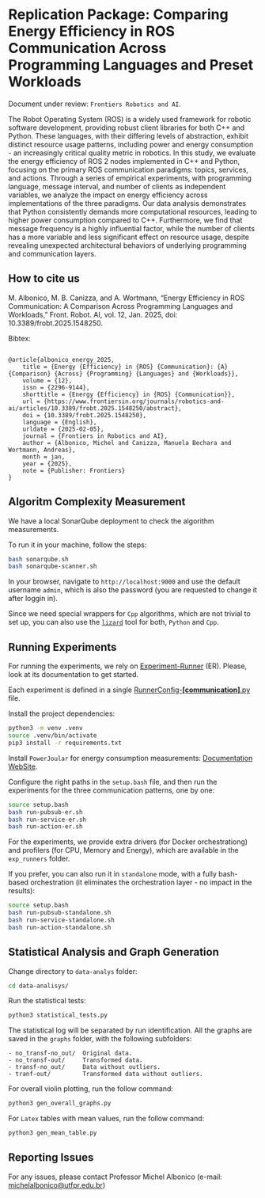 # Replication Package: Comparing Energy Efficiency in ROS Communication Across Programming Languages and Preset Workloads
Document under review: `Frontiers Robotics and AI`.


The Robot Operating System (ROS) is a widely used framework for robotic software development, providing robust client libraries for both C++ and Python. These languages, with their differing levels of abstraction, exhibit distinct resource usage patterns, including power and energy consumption - an increasingly critical quality metric in robotics. In this study, we evaluate the energy efficiency of ROS 2 nodes implemented in C++ and Python, focusing on the primary ROS communication paradigms: topics, services, and actions. Through a series of empirical experiments, with programming language, message interval, and number of clients as independent variables, we analyze the impact on energy efficiency across implementations of the three paradigms. Our data analysis demonstrates that Python consistently demands more computational resources, leading to higher power consumption compared to C++. Furthermore, we find that message frequency is a highly influential factor, while the number of clients has a more variable and less significant effect on resource usage, despite revealing unexpected architectural behaviors of underlying programming and communication layers.


## How to cite us

M. Albonico, M. B. Canizza, and A. Wortmann, “Energy Efficiency in ROS Communication: A Comparison Across Programming Languages and Workloads,” Front. Robot. AI, vol. 12, Jan. 2025, doi: 10.3389/frobt.2025.1548250.

Bibtex:
```

@article{albonico_energy_2025,
	title = {Energy {Efficiency} in {ROS} {Communication}: {A} {Comparison} {Across} {Programming} {Languages} and {Workloads}},
	volume = {12},
	issn = {2296-9144},
	shorttitle = {Energy {Efficiency} in {ROS} {Communication}},
	url = {https://www.frontiersin.org/journals/robotics-and-ai/articles/10.3389/frobt.2025.1548250/abstract},
	doi = {10.3389/frobt.2025.1548250},
	language = {English},
	urldate = {2025-02-05},
	journal = {Frontiers in Robotics and AI},
	author = {Albonico, Michel and Canizza, Manuela Bechara and Wortmann, Andreas},
	month = jan,
	year = {2025},
	note = {Publisher: Frontiers}
}
```


## Algoritm Complexity Measurement

We have a local SonarQube deployment to check the algorithm measurements.

To run it in your machine, follow the steps:

```bash
bash sonarqube.sh
bash sonarqube-scanner.sh
```

In your browser, navigate to `http://localhost:9000` and use the default username `admin`, which is also the password (you are requested to change it after loggin in).

Since we need special wrappers for `Cpp` algorithms, which are not trivial to set up, you can also use the [`lizard`](https://ascl.net/1906.011) tool for both, `Python` and `Cpp`.

## Running Experiments

For running the experiments, we rely on [Experiment-Runner](https://github.com/S2-group/experiment-runner) (ER). Please, look at its documentation to get started.

Each experiment is defined in a single [RunnerConfig-**\[communication\]**.py](./exp_runners/) file.

Install the project dependencies:

```bash
python3 -m venv .venv
source .venv/bin/activate
pip3 install -r requirements.txt
```

Install `PowerJoular` for energy consumption measurements: [Documentation WebSite](https://joular.github.io/powerjoular/guide/installation.html).

Configure the right paths in the `setup.bash` file, and then run the experiments for the three communication patterns, one by one:

```bash
source setup.bash
bash run-pubsub-er.sh
bash run-service-er.sh
bash run-action-er.sh
```

For the experiments, we provide extra drivers (for Docker orchestrationg) and profilers (for CPU, Memory and Energy), which are available in the `exp_runners` folder.

If you prefer, you can also run it in `standalone` mode, with a fully bash-based orchestration (it eliminates the orchestration layer - no impact in the results):

```bash
source setup.bash
bash run-pubsub-standalone.sh
bash run-service-standalone.sh
bash run-action-standalone.sh
```

## Statistical Analysis and Graph Generation

Change directory to `data-analys` folder:

```bash
cd data-analisys/
```

Run the statistical tests:
```bash
python3 statistical_tests.py
```

The statistical log will be separated by run identification. All the graphs are saved in the `graphs` folder, with the following subfolders:

```
- no_transf-no_out/  Original data.
- no_transf-out/     Transformed data.
- transf-no_out/     Data without outliers.
- tranf-out/         Transformed data without outliers.
```

For overall violin plotting, run the follow command:
```bash
python3 gen_overall_graphs.py
```

For `Latex` tables with mean values, run the follow command:
```bash
python3 gen_mean_table.py
```

## Reporting Issues

For any issues, please contact Professor Michel Albonico (e-mail: [michelalbonico@utfpr.edu.br](mailto:michelalbonico@utfpr.edu.br))

